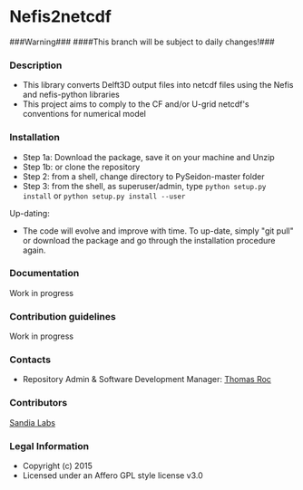 Nefis2netcdf
================
###Warning###
####This branch will be subject to daily changes!###

### Description ###
* This library converts Delft3D output files into netcdf files using the Nefis and nefis-python libraries
* This project aims to comply to the CF and/or U-grid netcdf's conventions for numerical model 

### Installation ###
* Step 1a: Download the package, save it on your machine and Unzip
* Step 1b: or clone the repository
* Step 2: from a shell, change directory to PySeidon-master folder
* Step 3: from the shell, as superuser/admin, type `python setup.py install`
  or `python setup.py install --user`

Up-dating:
* The code will evolve and improve with time. To up-date, simply "git pull" or download the package
  and go through the installation procedure again.

### Documentation ###
Work in progress

### Contribution guidelines ###
Work in progress

### Contacts ###
* Repository Admin & Software Development Manager: [Thomas Roc](info@electricbrain.fr)

### Contributors ###
[Sandia Labs](http://energy.sandia.gov/energy/renewable-energy/water-power/)

### Legal Information ###
* Copyright (c) 2015
* Licensed under an Affero GPL style license v3.0